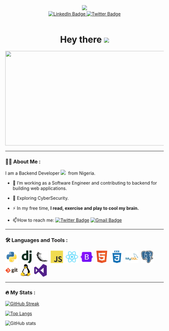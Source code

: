 <div id="header" align="center">
  <img src="https://media.giphy.com/media/M9gbBd9nbDrOTu1Mqx/giphy.gif" width="100"/>  <div id="badges">
  <a href="your-linkedin-URL">
    <img src="https://img.shields.io/badge/LinkedIn-purple?style=for-the-badge&logo=linkedin&logoColor=white" alt="LinkedIn Badge"/>
  </a>
  <a href="https://twitter.com/unic_001">
    <img src="https://img.shields.io/badge/Twitter-blue?style=for-the-badge&logo=twitter&logoColor=white" alt="Twitter Badge"/>
  </a>
</div>
<img src="https://komarev.com/ghpvc/?username=unique-01&style=flat-square&color=blue" alt=""/>
<h1>
  Hey there
  <img src="https://media.giphy.com/media/hvRJCLFzcasrR4ia7z/giphy.gif" width="30px"/>
</h1>
</div>
  <div align="center">
  <img src="https://media.giphy.com/media/dWesBcTLavkZuG35MI/giphy.gif" width="600" height="300"/>
  
</div>

---

### :man_technologist: About Me :
  I am a Backend Developer <img src="https://media.giphy.com/media/WUlplcMpOCEmTGBtBW/giphy.gif" width="30"> &nbsp;from Nigeria.
  - :telescope: I’m working as a Software Engineer and contributing to backend for building web applications.

- :seedling: Exploring CyberSecurity.

- :zap: In my free time, **I read, exercise and play to cool my brain.**

  
- :mailbox:How to reach me: [![Twitter Badge](https://img.shields.io/badge/-twitter-blue?style=flat&logo=twitter&logoColor=white)](https://twitter.com/unic_001) [![Gmail Badge](https://img.shields.io/badge/-gmail-red?style=flat&logo=gmail&logoColor=white)](mailto:saheedazeez2003@gmail.com)
  
---

### :hammer_and_wrench: Languages and Tools :

<div>
   <img src="https://github.com/devicons/devicon/blob/master/icons/python/python-original.svg" title="Python"  alt="Python" width="40" height="40"/>&nbsp;
  <img src="https://github.com/devicons/devicon/blob/master/icons/django/django-plain.svg" title="Django"  alt="Django" width="40" height="40"/>&nbsp;
  <img src="https://github.com/devicons/devicon/blob/master/icons/flask/flask-original.svg" title="Flask"  alt="Flask" width="40" height="40"/>&nbsp;
  <img src="https://github.com/devicons/devicon/blob/master/icons/javascript/javascript-original.svg" title="JavaScript" alt="JavaScript" width="40" height="40"/>&nbsp;
  <img src="https://github.com/devicons/devicon/blob/master/icons/react/react-original.svg" title="React"  alt="React" width="40" height="40"/>&nbsp;
  <img src="https://github.com/devicons/devicon/blob/master/icons/bootstrap/bootstrap-original.svg" title="Bootstrap"  alt="Bootstrap" width="40" height="40"/>&nbsp;
  <img src="https://github.com/devicons/devicon/blob/master/icons/html5/html5-original.svg" title="HTML5" alt="HTML" width="40" height="40"/>&nbsp;
  <img src="https://github.com/devicons/devicon/blob/master/icons/css3/css3-plain-wordmark.svg"  title="CSS3" alt="CSS" width="40" height="40"/>&nbsp;
<!--   <img src="https://github.com/devicons/devicon/blob/master/icons/bash/bash-original.svg" title="Bash"  alt="Bash" width="40" height="40"/>&nbsp; -->
  <img src="https://github.com/devicons/devicon/blob/master/icons/mysql/mysql-original-wordmark.svg" title="MySQL"  alt="MySQL" width="40" height="40"/>&nbsp;
  <img src="https://github.com/devicons/devicon/blob/master/icons/postgresql/postgresql-original.svg" title="Postgres"  alt="Postgres" width="40" height="40"/>&nbsp;
  <img src="https://github.com/devicons/devicon/blob/master/icons/git/git-original-wordmark.svg" title="Git" alt="Git" width="40" height="40"/>
    <img src="https://github.com/devicons/devicon/blob/master/icons/linux/linux-original.svg" title="Linux"  alt="Linux" width="40" height="40"/>&nbsp;
  <img src="https://github.com/devicons/devicon/blob/master/icons/visualstudio/visualstudio-plain.svg" title="VisualStudio"  alt="VisualStudio" width="40" height="40"/>&nbsp;
<!--     <img src="https://github.com/devicons/devicon/blob/master/icons/ubuntu/ubuntu-plain.svg" title="Ubuntu"  alt="Ubuntu" width="40" height="40"/>&nbsp; -->
   
    
  
<!--     <img src="https://github.com/devicons/devicon/blob/master/icons/postgresql/postgresql-original.svg" title="MySQL"  alt="MySQL" width="40" height="40"/>&nbsp; -->

</div>

---

### :fire: My Stats :
<!-- [![GitHub Streak](http://github-readme-streak-stats.herokuapp.com?user=Unique-01&theme=dark&background=000000)](https://git.io/streak-stats) -->
[![GitHub Streak](http://github-readme-streak-stats.herokuapp.com?user=Unique-01&theme=dark&background=030101)](https://git.io/streak-stats)

[![Top Langs](https://github-readme-stats.vercel.app/api/top-langs/?username=Unique-01&layout=compact&theme=vision-friendly-dark)](https://github.com/anuraghazra/github-readme-stats)

<!-- <p align="left"> <a href="https://github.com/ryo-ma/github-profile-trophy"><img src="https://github-profile-trophy.vercel.app/?username=unique-01" alt="unique" /></a>
</p> -->
![GitHub stats](https://github-readme-stats.vercel.app/api?username=Unique-01&theme=vision-friendly-dark&show_icons=true)

